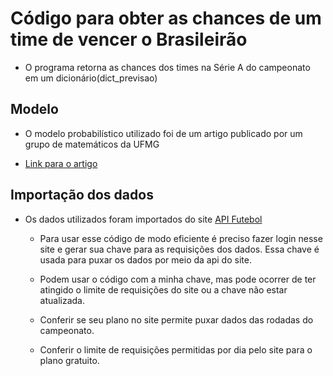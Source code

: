 # Código para obter as chances de um time de vencer o Brasileirão

* O programa retorna as chances dos times na Série A do campeonato em um dicionário(dict_previsao)

## Modelo

* O modelo probabilístico utilizado foi de um artigo publicado por um grupo de matemáticos da UFMG

* [Link para o artigo](https://silo.tips/download/probabilidades-no-futebol)

## Importação dos dados

* Os dados utilizados foram importados do site [API Futebol](https://www.api-futebol.com.br/)

    - Para usar esse código de modo eficiente é preciso fazer login nesse site e 
    gerar sua chave para as requisições dos dados. Essa chave é usada para puxar os dados
    por meio da api do site.
    
    - Podem usar o código com a minha chave, mas pode ocorrer de ter atingido o limite de requisições
    do site ou a chave não estar atualizada.
    
    - Conferir se seu plano no site permite puxar dados das rodadas do campeonato.

    - Conferir o limite de requisições permitidas por dia pelo site para o plano gratuito.
